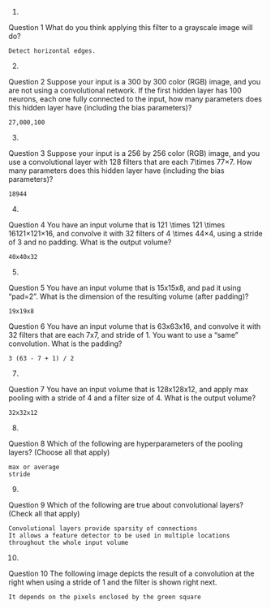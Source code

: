 1.
Question 1
What do you think applying this filter to a grayscale image will do?

    Detect horizontal edges.

2.
Question 2
Suppose your input is a 300 by 300 color (RGB) image, and you are not using a convolutional network. If the first hidden layer has 100 neurons, each one fully connected to the input, how many parameters does this hidden layer have (including the bias parameters)?

    27,000,100

3.
Question 3
Suppose your input is a 256 by 256 color (RGB) image, and you use a convolutional layer with 128 filters that are each 7\times 77×7. How many parameters does this hidden layer have (including the bias parameters)?

    18944

4.
Question 4
You have an input volume that is 121 \times 121 \times 16121×121×16, and convolve it with 32 filters of 4 \times 44×4, using a stride of 3 and no padding. What is the output volume?

    40x40x32

5.
Question 5
You have an input volume that is 15x15x8, and pad it using “pad=2”. What is the dimension of the resulting volume (after padding)?

    19x19x8

Question 6
You have an input volume that is 63x63x16, and convolve it with 32 filters that are each 7x7, and stride of 1. You want to use a “same” convolution. What is the padding?

    3 (63 - 7 + 1) / 2

7.
Question 7
You have an input volume that is 128x128x12, and apply max pooling with a stride of 4 and a filter size of 4. What is the output volume?

    32x32x12 

8.
Question 8
Which of the following are hyperparameters of the pooling layers? (Choose all that apply)

    max or average
    stride

9.
Question 9
Which of the following are true about convolutional layers? (Check all that apply)

    Convolutional layers provide sparsity of connections
    It allows a feature detector to be used in multiple locations throughout the whole input volume

10.
Question 10
The following image depicts the result of a convolution at the right when using a stride of 1 and the filter is shown right next.

    It depends on the pixels enclosed by the green square